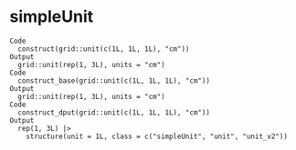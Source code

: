 # simpleUnit

    Code
      construct(grid::unit(c(1L, 1L, 1L), "cm"))
    Output
      grid::unit(rep(1, 3L), units = "cm")
    Code
      construct_base(grid::unit(c(1L, 1L, 1L), "cm"))
    Output
      grid::unit(rep(1, 3L), units = "cm")
    Code
      construct_dput(grid::unit(c(1L, 1L, 1L), "cm"))
    Output
      rep(1, 3L) |>
        structure(unit = 1L, class = c("simpleUnit", "unit", "unit_v2"))

